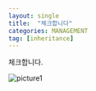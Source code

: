 ```yaml
---
layout: single
title:  "체크합니다"
categories: MANAGEMENT
tag: [inheritance] 
---
```


체크합니다.

![picture1](C:\Users\osj78\Documents\GitHub\GITHUB-CODINGOH.github.io\_posts\picture1.jpg)
